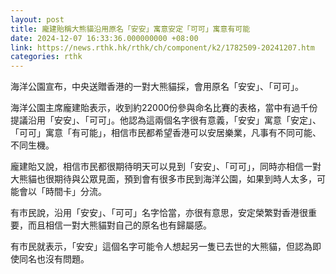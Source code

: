 ```yaml
---
layout: post
title: 龐建貽稱大熊貓沿用原名「安安」寓意安定「可可」寓意有可能
date: 2024-12-07 16:33:36.000000000 +08:00
link: https://news.rthk.hk/rthk/ch/component/k2/1782509-20241207.htm
categories: rthk
---
```


海洋公園宣布，中央送贈香港的一對大熊貓採，會用原名「安安」、「可可」。

海洋公園主席龐建貽表示，收到約22000份參與命名比賽的表格，當中有過千份提議沿用「安安」、「可可」。他認為這兩個名字很有意義，「安安」寓意「安定」、「可可」寓意「有可能」，相信市民都希望香港可以安居樂業，凡事有不同可能、不同生機。

龐建貽又說，相信市民都很期待明天可以見到「安安」、「可可」，同時亦相信一對大熊貓也很期待與公眾見面，預到會有很多市民到海洋公園，如果到時人太多，可能會以「時間卡」分流。

有市民說，沿用「安安」、「可可」名字恰當，亦很有意思，安定榮繁對香港很重要，而且相信一對大熊貓對自己的原名也有歸屬感。

有市民就表示，「安安」這個名字可能令人想起另一隻已去世的大熊貓，但認為即使同名也沒有問題。
